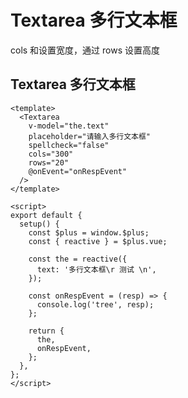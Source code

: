 # Textarea 多行文本框

cols 和设置宽度，通过 rows 设置高度

## Textarea 多行文本框

<CodeRun auto editable>

```vue
<template>
  <Textarea
    v-model="the.text"
    placeholder="请输入多行文本框"
    spellcheck="false"
    cols="300"
    rows="20"
    @onEvent="onRespEvent"
  />
</template>

<script>
export default {
  setup() {
    const $plus = window.$plus;
    const { reactive } = $plus.vue;

    const the = reactive({
      text: '多行文本框\r 测试 \n',
    });

    const onRespEvent = (resp) => {
      console.log('tree', resp);
    };

    return {
      the,
      onRespEvent,
    };
  },
};
</script>
```

</CodeRun>
